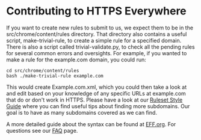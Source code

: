 # Contributing to HTTPS Everywhere

If you want to create new rules to submit to us, we expect them to be in the src/chrome/content/rules directory. That directory also contains a useful script, make-trivial-rule, to create a simple rule for a specified domain. There is also a script called trivial-validate.py, to check all the pending rules for several common errors and oversights. For example, if you wanted to make a rule for the example.com domain, you could run:
```
cd src/chrome/content/rules
bash ./make-trivial-rule example.com
```
This would create Example.com.xml, which you could then take a look at and edit based on your knowledge of any specific URLs at example.com that do or don't work in HTTPS. Please have a look at our [Ruleset Style Guide](https://github.com/EFForg/https-everywhere/blob/master/ruleset-style.md) where you can find useful tips about finding more subdomains. Our goal is to have as many subdomains covered as we can find.

A more detailed guide about the syntax can be found at [EFF.org](https://www.eff.org/https-everywhere/rulesets).
For questions see our [FAQ](https://www.eff.org/https-everywhere/faq) page.
